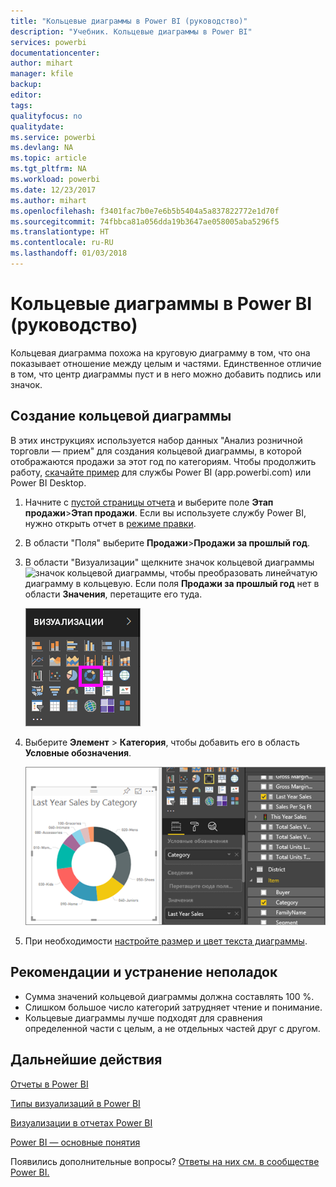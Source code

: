 ```yaml
---
title: "Кольцевые диаграммы в Power BI (руководство)"
description: "Учебник. Кольцевые диаграммы в Power BI"
services: powerbi
documentationcenter: 
author: mihart
manager: kfile
backup: 
editor: 
tags: 
qualityfocus: no
qualitydate: 
ms.service: powerbi
ms.devlang: NA
ms.topic: article
ms.tgt_pltfrm: NA
ms.workload: powerbi
ms.date: 12/23/2017
ms.author: mihart
ms.openlocfilehash: f3401fac7b0e7e6b5b5404a5a837822772e1d70f
ms.sourcegitcommit: 74fbbca81a056dda19b3647ae058005aba5296f5
ms.translationtype: HT
ms.contentlocale: ru-RU
ms.lasthandoff: 01/03/2018
---
```

# <a name="doughnut-charts-in-power-bi-tutorial"></a>Кольцевые диаграммы в Power BI (руководство)
Кольцевая диаграмма похожа на круговую диаграмму в том, что она показывает отношение между целым и частями. Единственное отличие в том, что центр диаграммы пуст и в него можно добавить подпись или значок.

## <a name="create-a-doughnut-chart"></a>Создание кольцевой диаграммы
В этих инструкциях используется набор данных "Анализ розничной торговли — прием" для создания кольцевой диаграммы, в которой отображаются продажи за этот год по категориям. Чтобы продолжить работу, [скачайте пример](sample-datasets.md) для службы Power BI (app.powerbi.com) или Power BI Desktop.

1. Начните с [пустой страницы отчета](power-bi-report-add-page.md) и выберите поле **Этап продажи**\>**Этап продажи**. Если вы используете службу Power BI, нужно открыть отчет в [режиме правки](service-interact-with-a-report-in-editing-view.md).

2. В области "Поля" выберите **Продажи**\>**Продажи за прошлый год**.  
   
3. В области "Визуализации" щелкните значок кольцевой диаграммы ![значок кольцевой диаграммы](), чтобы преобразовать линейчатую диаграмму в кольцевую. Если поля **Продажи за прошлый год** нет в области **Значения**, перетащите его туда.
     
   ![](media/power-bi-visualization-doughnut-charts/power-bi-doughnut-chart.png)

4. Выберите **Элемент** \> **Категория**, чтобы добавить его в область **Условные обозначения**. 
     
    ![](media/power-bi-visualization-doughnut-charts/power-bi-doughnut-done.png)

5. При необходимости [настройте размер и цвет текста диаграммы](power-bi-visualization-customize-title-background-and-legend.md). 

## <a name="considerations-and-troubleshooting"></a>Рекомендации и устранение неполадок
* Сумма значений кольцевой диаграммы должна составлять 100 %.
* Слишком большое число категорий затрудняет чтение и понимание.
* Кольцевые диаграммы лучше подходят для сравнения определенной части с целым, а не отдельных частей друг с другом. 

## <a name="next-steps"></a>Дальнейшие действия
[Отчеты в Power BI](service-reports.md)

[Типы визуализаций в Power BI](power-bi-visualization-types-for-reports-and-q-and-a.md)

[Визуализации в отчетах Power BI](power-bi-report-visualizations.md)

[Power BI — основные понятия](service-basic-concepts.md)

Появились дополнительные вопросы? [Ответы на них см. в сообществе Power BI.](http://community.powerbi.com/)

